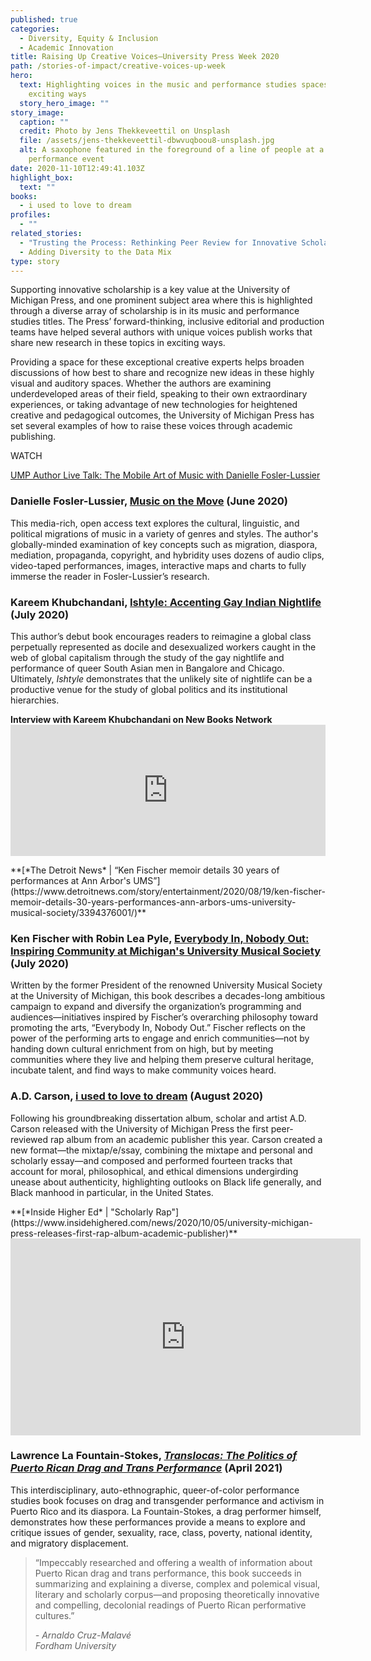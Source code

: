 ```yaml
---
published: true
categories:
  - Diversity, Equity & Inclusion
  - Academic Innovation
title: Raising Up Creative Voices—University Press Week 2020
path: /stories-of-impact/creative-voices-up-week
hero:
  text: Highlighting voices in the music and performance studies spaces in new and
    exciting ways
  story_hero_image: ""
story_image:
  caption: ""
  credit: Photo by Jens Thekkeveettil on Unsplash
  file: /assets/jens-thekkeveettil-dbwvuqboou8-unsplash.jpg
  alt: A saxophone featured in the foreground of a line of people at a musical
    performance event
date: 2020-11-10T12:49:41.103Z
highlight_box:
  text: ""
books:
  - i used to love to dream
profiles:
  - ""
related_stories:
  - "Trusting the Process: Rethinking Peer Review for Innovative Scholarship"
  - Adding Diversity to the Data Mix
type: story
---
```

Supporting innovative scholarship is a key value at the University of Michigan Press, and one prominent subject area where this is highlighted through a diverse array of scholarship is in its music and performance studies titles. The Press’ forward-thinking, inclusive editorial and production teams have helped several authors with unique voices publish works that share new research in these topics in exciting ways.

Providing a space for these exceptional creative experts helps broaden discussions of how best to share and recognize new ideas in these highly visual and auditory spaces. Whether the authors are examining underdeveloped areas of their field, speaking to their own extraordinary experiences, or taking advantage of new technologies for heightened creative and pedagogical outcomes, the University of Michigan Press has set several examples of how to raise these voices through academic publishing.

<div class="lg:float-right lg:-mr-64 lg:w-3/5 border-l-8 border-sea-blue px-6 pt-6 ml-6 mb-4" markdown="1">WATCH

[UMP Author Live Talk: The Mobile Art of Music with Danielle Fosler-Lussier](https://www.youtube.com/watch?v=Hb8jXLQ0XaY)</div>

### **Danielle Fosler-Lussier, [Music on the Move](https://www.press.umich.edu/9853855/music_on_the_move) (June 2020)**

This media-rich, open access text explores the cultural, linguistic, and political migrations of music in a variety of genres and styles. The author's globally-minded examination of key concepts such as migration, diaspora, mediation, propaganda, copyright, and hybridity uses dozens of audio clips, video-taped performances, images, interactive maps and charts to fully immerse the reader in Fosler-Lussier’s research.

### **Kareem Khubchandani, [Ishtyle: Accenting Gay Indian Nightlife](https://www.press.umich.edu/9958984/ishtyle) (July 2020)**

This author’s debut book encourages readers to reimagine a global class perpetually represented as docile and desexualized workers caught in the web of global capitalism through the study of the gay nightlife and performance of queer South Asian men in Bangalore and Chicago. Ultimately, *Ishtyle* demonstrates that the unlikely site of nightlife can be a productive venue for the study of global politics and its institutional hierarchies.

**Interview with Kareem Khubchandani on New Books Network**<iframe frameBorder="0" height="210" scrolling="no" src="https://playlist.megaphone.fm/?e=LIT1249293915" width="100%"></iframe>

<div class="lg:float-right lg:-mr-64 lg:w-3/5 border-l-8 border-sea-blue px-6 pt-6 ml-6 mb-4" markdown="1">**[*The Detroit News* | “Ken Fischer memoir details 30 years of performances at Ann Arbor's UMS”](https://www.detroitnews.com/story/entertainment/2020/08/19/ken-fischer-memoir-details-30-years-performances-ann-arbors-ums-university-musical-society/3394376001/)**</div>

### **Ken Fischer with Robin Lea Pyle, [Everybody In, Nobody Out: Inspiring Community at Michigan's University Musical Society](https://www.press.umich.edu/9902056/everybody_in_nobody_out) (July 2020)**

Written by the former President of the renowned University Musical Society at the University of Michigan, this book describes a decades-long ambitious campaign to expand and diversify the organization’s programming and audiences—initiatives inspired by Fischer’s overarching philosophy toward promoting the arts, “Everybody In, Nobody Out.” Fischer reflects on the power of the performing arts to engage and enrich communities—not by handing down cultural enrichment from on high, but by meeting communities where they live and helping them preserve cultural heritage, incubate talent, and find ways to make community voices heard.

### **A.D. Carson, [i used to love to dream](https://www.press.umich.edu/11738372/i_used_to_love_to_dream) (August 2020)**

Following his groundbreaking dissertation album, scholar and artist A.D. Carson released with the University of Michigan Press the first peer-reviewed rap album from an academic publisher this year. Carson created a new format—the mixtap/e/ssay, combining the mixtape and personal and scholarly essay—and composed and performed fourteen tracks that account for moral, philosophical, and ethical dimensions undergirding unease about authenticity, highlighting outlooks on Black life generally, and Black manhood in particular, in the United States.

<div class="lg:float-right lg:-mr-64 lg:w-3/5 border-l-8 border-sea-blue px-6 pt-6 ml-6 mb-4" markdown="1">**[*Inside Higher Ed* | "Scholarly Rap"](https://www.insidehighered.com/news/2020/10/05/university-michigan-press-releases-first-rap-album-academic-publisher)**</div>

<iframe width="560" height="315" src="https://www.youtube.com/embed/ONSPITzuGLM" frameborder="0" allow="accelerometer; autoplay; clipboard-write; encrypted-media; gyroscope; picture-in-picture" allowfullscreen></iframe>

### **Lawrence La Fountain-Stokes, *[Translocas: The Politics of Puerto Rican Drag and Trans Performance](https://www.press.umich.edu/11314788/translocas)* (April 2021)**

This interdisciplinary, auto-ethnographic, queer-of-color performance studies book focuses on drag and transgender performance and activism in Puerto Rico and its diaspora. La Fountain-Stokes, a drag performer himself, demonstrates how these performances provide a means to explore and critique issues of gender, sexuality, race, class, poverty, national identity, and migratory displacement.

<blockquote class="quote full yellow"><p>“Impeccably researched and offering a wealth of information about Puerto Rican drag and trans performance, this book succeeds in summarizing and explaining a diverse, complex and polemical visual, literary and scholarly corpus—and proposing theoretically innovative and compelling, decolonial readings of Puerto Rican performative cultures.”</p><footer><cite>- Arnaldo Cruz-Malavé<br>Fordham University</cite></footer></blockquote>